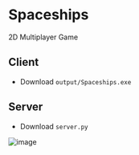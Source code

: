 # Spaceships
2D Multiplayer Game

## Client
- Download `output/Spaceships.exe`

## Server
- Download `server.py`

![image](https://github.com/denyahnov/spaceships/assets/60083582/9941dc04-7469-473c-ae59-2db3747106d1)
